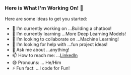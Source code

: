 ### Here is What I'm Working On! 👋


Here are some ideas to get you started:

- 🔭 I’m currently working on ...Building a chatbox!
- 🌱 I’m currently learning ...More Deep Learning Models!
- 👯 I’m looking to collaborate on ...Machine Learning!
- 🤔 I’m looking for help with ...fun project ideas!
- 💬 Ask me about ...anything!
- 📫 How to reach me: ...[LinkedIn](https://www.linkedin.com/in/mikemillerjr16/)
- 😄 Pronouns: ... He/Him
- ⚡ Fun fact: ...I code for Fun!

